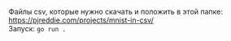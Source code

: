 Файлы csv, которые нужно скачать и положить в этой папке: https://pjreddie.com/projects/mnist-in-csv/  
Запуск: `go run .`
